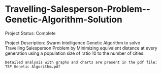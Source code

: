 # Travelling-Salesperson-Problem--Genetic-Algorithm-Solution

Project Status:
	Complete

Project Description:
	Swarm Intelligence Genetic Algorithm to solve Travelling Salesperson Problem
	by Minimizing equivalent distance at every generation using a population size
	of ratio 10 to the number of cities.

	Detailed analysis with graphs and charts are present in the pdf file: TSP Genetic Algorithm.pdf
